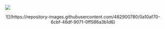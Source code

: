 ![](https://repository-images.githubusercontent.com/462900780/0a10af70-6cbf-46df-9071-0ff586a3b1d6)
<p align="center"> <img>![](https://repository-images.githubusercontent.com/462900780/0a10af70-6cbf-46df-9071-0ff586a3b1d6)<img/> </p>


<!--
**marianomercevich/marianomercevich** is a ✨ _special_ ✨ repository because its `README.md` (this file) appears on your GitHub profile.

Here are some ideas to get you started:

- 🔭 I’m currently working on ...
- 🌱 I’m currently learning ...
- 👯 I’m looking to collaborate on ...
- 🤔 I’m looking for help with ...
- 💬 Ask me about ...
- 📫 How to reach me: ...
- 😄 Pronouns: ...
- ⚡ Fun fact: ...

# Hellooo! My Name is Amy Dutton. 👋
* 🎨 I'm the Director of Design at [ZEAL](http://codingzeal.com)
* 🏠 My corner of the internet is at [selfteach.me](http://selfteach.me)
* 📹 I have my own [YouTube channel](http://youtube.com/c/selfteachme)
* 🖥️ I stream on [Twitch](http://twitch.com/selfteachme)
* 🎙️ I co-host a podcast with [James Q Quick](http://github.com/jamesqquick) called [Compressed.fm](http://compressed.fm)

- 🔭 **I’m currently working on:** [Everything Svelte](http://everythingsvelte.com)
- 💬 **Ask me about:** Being a designer and a develper 🦄
- 📫 **How to reach me:** The best way to reach me is through [Twitter](http://twitter.com/selfteachme)

## Connect with me
[<img align="left" alt="twitter" src="https://img.shields.io/badge/twitter-%231DA1F2.svg?&style=for-the-badge&logo=twitter&logoColor=white" />](https://twitter.com/selfteachme)
[<img align="left" alt="youtube" src="https://img.shields.io/badge/youtube-%231DA1F2.svg?&style=for-the-badge&logo=youtube&logoColor=white&color=ff0100" />](https://youtube.com/c/selfteachme)
[<img align="left" alt="twitch" src="https://img.shields.io/badge/twitch-%231DA1F2.svg?&style=for-the-badge&logo=twitch&logoColor=white&color=aa6fff" />](https://twitch.tv/selfteachme)
[<img align="left" alt="LinkedIn" src="https://img.shields.io/badge/linkedin-%231DA1F2.svg?&style=for-the-badge&logo=linkedin&logoColor=white&color=0275b3" />](https://twitch.tv/selfteachme)
<br>
<br>
## Expertise
![Figma](https://img.shields.io/badge/figma-%23F24E1E.svg?style=for-the-badge&logo=figma&logoColor=white) ![Framer](https://img.shields.io/badge/Framer-black?style=for-the-badge&logo=framer&logoColor=blue) ![Adobe Photoshop](https://img.shields.io/badge/adobephotoshop-%2331A8FF.svg?style=for-the-badge&logo=adobephotoshop&logoColor=white) ![Adobe Illustrator](https://img.shields.io/badge/adobeillustrator-%23FF9A00.svg?style=for-the-badge&logo=adobeillustrator&logoColor=white) ![Adobe InDesign](https://img.shields.io/badge/Adobe%20InDesign-49021F?style=for-the-badge&logo=adobeindesign&logoColor=white) ![Adobe After Effects](https://img.shields.io/badge/Adobe%20After%20Effects-9999FF.svg?style=for-the-badge&logo=Adobe%20After%20Effects&logoColor=white) ![Adobe Premiere Pro](https://img.shields.io/badge/Adobe%20Premiere%20Pro-9999FF.svg?style=for-the-badge&logo=Adobe%20Premiere%20Pro&logoColor=white) ![React](https://img.shields.io/badge/react-%2320232a.svg?style=for-the-badge&logo=react&logoColor=%2361DAFB) ![SASS](https://img.shields.io/badge/SASS-hotpink.svg?style=for-the-badge&logo=SASS&logoColor=white) ![TypeScript](https://img.shields.io/badge/typescript-%23007ACC.svg?style=for-the-badge&logo=typescript&logoColor=white) ![Styled Components](https://img.shields.io/badge/styled--components-DB7093?style=for-the-badge&logo=styled-components&logoColor=white) ![TailwindCSS](https://img.shields.io/badge/tailwindcss-%2338B2AC.svg?style=for-the-badge&logo=tailwind-css&logoColor=white) ![Yarn](https://img.shields.io/badge/yarn-%232C8EBB.svg?style=for-the-badge&logo=yarn&logoColor=white) ![Next JS](https://img.shields.io/badge/Next-black?style=for-the-badge&logo=next.js&logoColor=white) ![NodeJS](https://img.shields.io/badge/node.js-6DA55F?style=for-the-badge&logo=node.js&logoColor=white) ![Gatsby](https://img.shields.io/badge/Gatsby-%23663399.svg?style=for-the-badge&logo=gatsby&logoColor=white) ![JavaScript](https://img.shields.io/badge/javascript-%23323330.svg?style=for-the-badge&logo=javascript&logoColor=%23F7DF1E) ![CSS3](https://img.shields.io/badge/css3-%231572B6.svg?style=for-the-badge&logo=css3&logoColor=white) ![TypeScript](https://img.shields.io/badge/typescript-%23007ACC.svg?style=for-the-badge&logo=typescript&logoColor=white) ![MySQL](https://img.shields.io/badge/mysql-%2300f.svg?style=for-the-badge&logo=mysql&logoColor=white) ![Supabase](https://img.shields.io/badge/Supabase-3ECF8E?style=for-the-badge&logo=supabase&logoColor=white)
<br>
<br>
<hr />
<p><img src="https://github-readme-stats.vercel.app/api/?username=ahaywood&show_icons=true&count_private=true&theme=react&bg_color=282a36&title_color=f40082&icon_color=ffd200&show_icons=true&border_color=ffd200&border_radius=10" height="192" />
<img alt="NirmalNaveen20 Top Languages" src="https://github-readme-stats.vercel.app/api/top-langs/?username=ahaywood&langs_count=8&layout=compact&theme=react&bg_color=282a36&title_color=f40082&icon_color=ffd200&show_icons=true&border_color=ffd200&border_radius=10" height="192px" /></p>
-->
